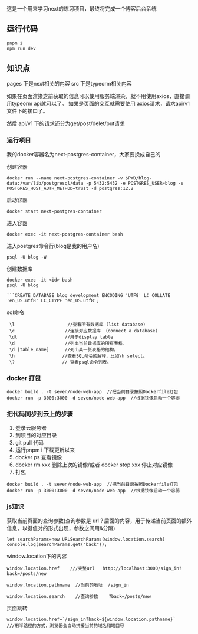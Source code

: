 这是一个用来学习next的练习项目，最终将完成一个博客后台系统
## 运行代码
```bash
pnpm i 
npm run dev
```

## 知识点
pages 下是next相关的内容
src   下是typeorm相关内容


如果在页面渲染之前获取的信息可以使用服务端渲染，就不用使用axios，直接调用typeorm api就可以了。
如果是页面的交互就需要使用 axios请求，请求api/v1 文件下的接口了。

然后 api/v1 下的请求还分为get/post/delet/put请求

### 运行项目

我的docker容器名为next-postgres-container，大家要换成自己的

创建容器
```
docker run --name next-postgres-container -v $PWD/blog-data:/var/lib/postgresql/data -p 5432:5432 -e POSTGRES_USER=blog -e POSTGRES_HOST_AUTH_METHOD=trust -d postgres:12.2
```
启动容器
````
docker start next-postgres-container
````
进入容器
```
docker exec -it next-postgres-container bash
```
进入postgres命令行(blog是我的用户名)
```
psql -U blog -W

```
创建数据库
```
docker exec -it <id> bash
psql -U blog

```CREATE DATABASE blog_development ENCODING 'UTF8' LC_COLLATE 'en_US.utf8' LC_CTYPE 'en_US.utf8';

```

sql命令
```
 \l                    //查看所有数据库 (list database)
 \c                   //连接对应数据库 （connect a database)
 \dt                  //用于display table 
 \d                   //列出当前数据库的所有表格。
 \d [table_name]      //列出某一张表格的结构。
 \h                  //查看SQL命令的解释，比如\h select。
 \?                  // 查看psql命令列表。
```
### docker 打包

````
docker build . -t seven/node-web-app  //把当前目录按照Dockerfile打包
docker run -p 3000:3000 -d seven/node-web-app  //根据镜像启动一个容器

````
### 把代码同步到云上的步骤
1. 登录云服务器
2. 到项目的对应目录
3. git pull 代码
4. 运行pnpm i 下载更新以来
5. docker ps 查看镜像
6. docker rm xxx 删除上次的镜像/或者 docker stop xxx 停止对应镜像
7. 打包
```
docker build . -t seven/node-web-app  //把当前目录按照Dockerfile打包
docker run -p 3000:3000 -d seven/node-web-app  //根据镜像启动一个容器
```


### js知识 

获取当前页面的查询参数(查询参数是 url？后面的内容，用于传递当前页面的额外信息，以键值对的形式出现，参数之间用&分隔)
````
let searchParams=new URLSearchParams(window.location.search)
console.log(searchParams.get("back"));
````

window.location下的内容
````
window.location.href    ///完整url   http://localhost:3000/sign_in?back=/posts/new

window.location.pathname  //当前的地址  /sign_in

window.location.search    //查询参数    ?back=/posts/new

````

页面跳转

````
window.location.href=`/sign_in?back=${window.location.pathname}`   
///用半路径的方式，浏览器会自动拼接当前的域名和端口号
````